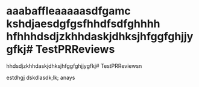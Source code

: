 aaabaffleaaaaasdfgamc
kshdjaesdgfgsfhhdfsdfghhhh
hfhhhdsdjzkhhdaskjdhksjhfggfghjjygfkj# TestPRReviews
=======
hhdsdjzkhhdaskjdhksjhfggfghjjygfkj# TestPRReviewsn

estdhgj
dskdlasdk;lk;
anays
